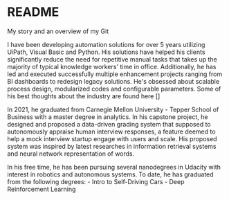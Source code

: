 # README
My story and an overview of my Git
 
I have been developing automation solutions for over 5 years utilizing UiPath, Visual Basic and Python. His solutions have helped his clients significantly reduce the need for repetitive manual tasks that takes up the majority of typical knowledge workers' time in office. Additionally, he has led and executed successfully multiple enhancement projects ranging from BI dashboards to redesign legacy solutions. He's obsessed about scalable process design, modularized codes and configurable parameters. Some of his best thoughts about the industry are found here []

In 2021, he graduated from Carnegie Mellon University - Tepper School of Business with a master degree in analytics. In his capstone project, he designed and proposed a data-driven grading system that  supposed to autonomously appraise human interview responses, a feature deemed to help a mock interview startup engage with users and scale. His proposed system was inspired by latest researches in information retrieval systems and neural network representation of words.

In his free time, he has been pursuing several nanodegrees in Udacity with interest in robotics and autonomous systems. To date, he has graduated from the following degrees:
	- Intro to Self-Driving Cars
	- Deep Reinforcement Learning

